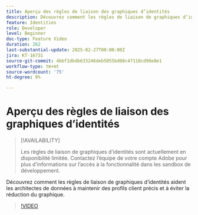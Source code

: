 ```yaml
---
title: Aperçu des règles de liaison des graphiques d’identités
description: Découvrez comment les règles de liaison de graphiques d’identités aident les architectes de données à maintenir des profils client précis et à éviter la réduction du graphique.
feature: Identities
role: Developer
level: Beginner
doc-type: Feature Video
duration: 262
last-substantial-update: 2025-02-27T00:00:00Z
jira: KT-16731
source-git-commit: 4bbf1dbdb633246deb5055bd08c47110cd99e8e1
workflow-type: tm+mt
source-wordcount: '75'
ht-degree: 0%

---
```



# Aperçu des règles de liaison des graphiques d’identités

>[!AVAILABILITY]
>
>Les règles de liaison de graphiques d’identités sont actuellement en disponibilité limitée. Contactez l’équipe de votre compte Adobe pour plus d’informations sur l’accès à la fonctionnalité dans les sandbox de développement.

Découvrez comment les règles de liaison de graphiques d’identités aident les architectes de données à maintenir des profils client précis et à éviter la réduction du graphique.

>[!VIDEO](https://video.tv.adobe.com/v/3448250/?learn=on&enablevpops)
